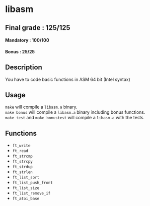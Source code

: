# libasm

## Final grade : 125/125

#### Mandatory : 100/100
#### Bonus : 25/25

## Description

You have to code basic functions in ASM 64 bit (Intel syntax) <br>

## Usage

``make`` will compile a ``libasm.a`` binary. <br>
``make bonus`` will compile a ``libasm.a`` binary including bonus functions. <br>
``make test`` and ``make bonustest`` will compile a ``libasm.a`` with the tests.


## Functions

* ``ft_write``
* ``ft_read``
* ``ft_strcmp``
* ``ft_strcpy``
* ``ft_strdup``
* ``ft_strlen``
* ``ft_list_sort``
* ``ft_list_push_front``
* ``ft_list_size``
* ``ft_list_remove_if``
* ``ft_atoi_base``
